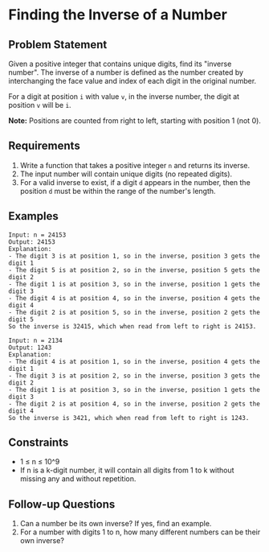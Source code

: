 # Finding the Inverse of a Number

## Problem Statement
Given a positive integer that contains unique digits, find its "inverse number". The inverse of a number is defined as the number created by interchanging the face value and index of each digit in the original number.

For a digit at position `i` with value `v`, in the inverse number, the digit at position `v` will be `i`.

**Note:** Positions are counted from right to left, starting with position 1 (not 0).

## Requirements
1. Write a function that takes a positive integer `n` and returns its inverse.
2. The input number will contain unique digits (no repeated digits).
3. For a valid inverse to exist, if a digit `d` appears in the number, then the position `d` must be within the range of the number's length.

## Examples
```
Input: n = 24153
Output: 24153
Explanation: 
- The digit 3 is at position 1, so in the inverse, position 3 gets the digit 1
- The digit 5 is at position 2, so in the inverse, position 5 gets the digit 2
- The digit 1 is at position 3, so in the inverse, position 1 gets the digit 3
- The digit 4 is at position 4, so in the inverse, position 4 gets the digit 4
- The digit 2 is at position 5, so in the inverse, position 2 gets the digit 5
So the inverse is 32415, which when read from left to right is 24153.

Input: n = 2134
Output: 1243
Explanation:
- The digit 4 is at position 1, so in the inverse, position 4 gets the digit 1
- The digit 3 is at position 2, so in the inverse, position 3 gets the digit 2
- The digit 1 is at position 3, so in the inverse, position 1 gets the digit 3
- The digit 2 is at position 4, so in the inverse, position 2 gets the digit 4
So the inverse is 3421, which when read from left to right is 1243.
```

## Constraints
- 1 ≤ n ≤ 10^9
- If n is a k-digit number, it will contain all digits from 1 to k without missing any and without repetition.

## Follow-up Questions
1. Can a number be its own inverse? If yes, find an example.
2. For a number with digits 1 to n, how many different numbers can be their own inverse?